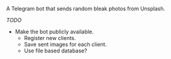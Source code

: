 A Telegram bot that sends random bleak photos from Unsplash. 

*TODO*
- Make the bot publicly available. 
    - Register new clients.
    - Save sent images for each client.
    - Use file based database?